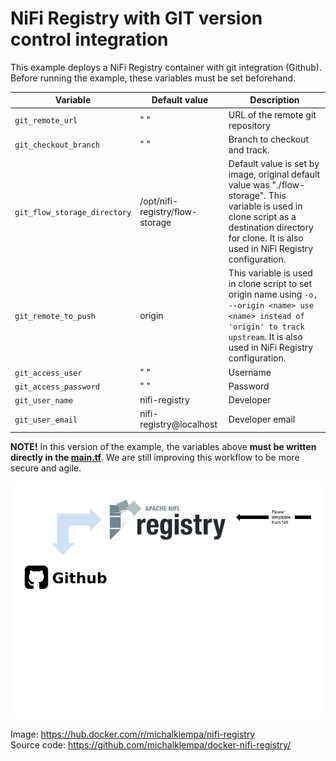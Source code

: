 # NiFi Registry with GIT version control integration

This example deploys a NiFi Registry container with git integration (Github). 
Before running the example, these variables must be set beforehand. 

| Variable   | Default value | Description |
| ------------- | ------------- | ------------- |
| `git_remote_url`  | " "  | URL of the remote git repository |
| `git_checkout_branch`  | " "  |Branch to checkout and track.|
| `git_flow_storage_directory`  | /opt/nifi-registry/flow-storage  | Default value is set by image, original default value was "./flow-storage". This variable is used in clone script as a destination directory for clone. It is also used in NiFi Registry configuration.|
| `git_remote_to_push`  | origin  |This variable is used in clone script to set origin name using `-o, --origin <name> use <name> instead of 'origin' to track upstream`. It is also used in NiFi Registry configuration.|
| `git_access_user`  | " "  |Username|
| `git_access_password`  | " "  |Password|
| `git_user_name`  | nifi-registry  |Developer|
| `git_user_email`  | nifi-registry@localhost  |Developer email|

__NOTE!__ In this version of the example, the variables above __must be written directly in the [main.tf](main.tf#L26-L33)__.
We are still improving this workflow to be more secure and agile.


![img](../resources/images/nifi_registry_git_integration.png)

Image: https://hub.docker.com/r/michalklempa/nifi-registry <br />
Source code: https://github.com/michalklempa/docker-nifi-registry/


